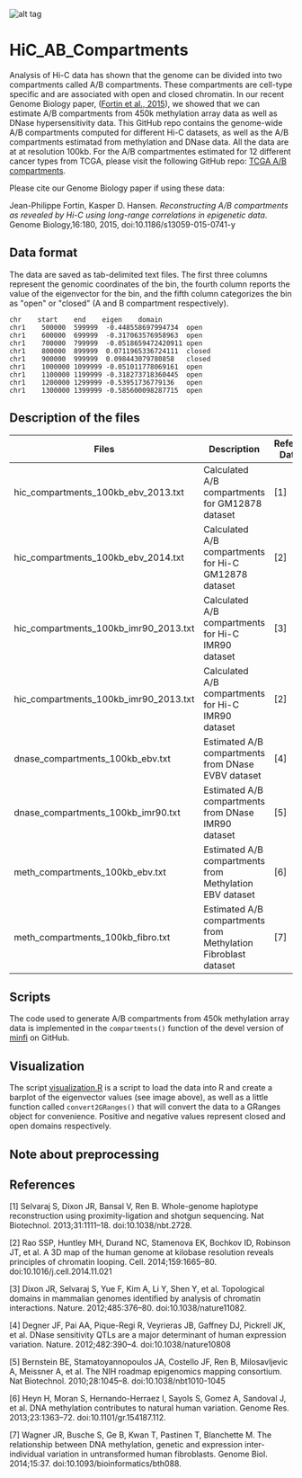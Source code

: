 ![alt tag](https://raw.github.com/jfortin1/TCGA_AB_Compartments/master/figures/try.png)

# HiC_AB_Compartments

Analysis of Hi-C data has shown that the genome can be divided into two compartments
called A/B compartments. These compartments are cell-type specific and are
associated with open and closed chromatin. In our recent Genome Biology paper, ([Fortin et al., 2015](http://www.genomebiology.com/2015/16/1/180)), we showed that we can estimate A/B compartments from 450k methylation array data as well as DNase hypersensitivity data. This GitHub repo contains the genome-wide A/B compartments computed for different Hi-C datasets, as well as the A/B compartments estimatad from methylation and DNase data. All the data are at at resolution 100kb. For the A/B compartmentes estimated for 12 different cancer types from TCGA, please visit the following GitHub repo: [TCGA A/B compartments](https://github.com/Jfortin1/TCGA_AB_Compartments).

Please cite our Genome Biology paper if using these data:

Jean-Philippe Fortin, Kasper D. Hansen. *Reconstructing A/B compartments as revealed by Hi-C using long-range correlations in epigenetic data*. Genome Biology,16:180, 2015, doi:10.1186/s13059-015-0741-y



## Data format
The data are saved as tab-delimited text files. The first three columns represent the genomic coordinates of the bin, the fourth column reports the value of the eigenvector for the bin, and the fifth column categorizes the bin as "open" or "closed" (A and B compartment respectively). 
```{}
chr    start    end    eigen    domain
chr1	500000	599999	-0.448558697994734	open
chr1	600000	699999	-0.317063576958963	open
chr1	700000	799999	-0.0518659472420911	open
chr1	800000	899999	0.0711965336724111	closed
chr1	900000	999999	0.098443079780858	closed
chr1	1000000	1099999	-0.051011778069161	open
chr1	1100000	1199999	-0.318273718360445	open
chr1	1200000	1299999	-0.53951736779136	open
chr1	1300000	1399999	-0.585600098287715	open

```

## Description of the files

| Files        | Description  | Reference Dataset
| ------------- |-------------| ------------- |
| hic_compartments_100kb_ebv_2013.txt     | Calculated A/B compartments for GM12878 dataset | [1] | 
| hic_compartments_100kb_ebv_2014.txt | Calculated A/B compartments for Hi-C GM12878 dataset | [2] |
| hic_compartments_100kb_imr90_2013.txt | Calculated A/B compartments for Hi-C IMR90 dataset | [3] |
| hic_compartments_100kb_imr90_2013.txt | Calculated A/B compartments for Hi-C IMR90 dataset | [2] |
| dnase_compartments_100kb_ebv.txt | Estimated A/B compartments from DNase EVBV dataset | [4] |
| dnase_compartments_100kb_imr90.txt | Estimated A/B compartments from DNase IMR90 dataset | [5] |
| meth_compartments_100kb_ebv.txt | Estimated A/B compartments from Methylation EBV dataset | [6] |
| meth_compartments_100kb_fibro.txt | Estimated A/B compartments from Methylation Fibroblast dataset | [7] |


## Scripts

The code used to generate A/B compartments from 450k methylation array data is implemented in the `compartments()` function of the devel version of [minfi](https://github.com/kasperdanielhansen/minfi/blob/master/R/compartments.R) on GitHub.

## Visualization 

The script [visualization.R](https://github.com/Jfortin1/TCGA_AB_Compartments/blob/master/scripts/visualization.R) is a script to load the data into R and create a barplot of the eigenvector values (see image above), as well as a little function called `convert2GRanges()` that will convert the data to a GRanges object for convenience. Positive and negative values represent closed and open domains respectively. 

## Note about preprocessing

## References

[1] Selvaraj S, Dixon JR, Bansal V, Ren B. Whole-genome haplotype
reconstruction using proximity-ligation and shotgun sequencing. Nat
Biotechnol. 2013;31:1111–18. doi:10.1038/nbt.2728.

[2] Rao SSP, Huntley MH, Durand NC, Stamenova EK, Bochkov ID,
Robinson JT, et al. A 3D map of the human genome at kilobase resolution
reveals principles of chromatin looping. Cell. 2014;159:1665–80.
doi:10.1016/j.cell.2014.11.021

[3] Dixon JR, Selvaraj S, Yue F, Kim A, Li Y, Shen Y, et al. Topological
domains in mammalian genomes identified by analysis of chromatin
interactions. Nature. 2012;485:376–80. doi:10.1038/nature11082.

[4] Degner JF, Pai AA, Pique-Regi R, Veyrieras JB, Gaffney DJ, Pickrell JK,
et al. DNase sensitivity QTLs are a major determinant of human
expression variation. Nature. 2012;482:390–4. doi:10.1038/nature10808

[5] Bernstein BE, Stamatoyannopoulos JA, Costello JF, Ren B, Milosavljevic
A, Meissner A, et al. The NIH roadmap epigenomics mapping consortium.
Nat Biotechnol. 2010;28:1045–8. doi:10.1038/nbt1010-1045

[6] Heyn H, Moran S, Hernando-Herraez I, Sayols S, Gomez A, Sandoval J,
et al. DNA methylation contributes to natural human variation. Genome
Res. 2013;23:1363–72. doi:10.1101/gr.154187.112.

[7] Wagner JR, Busche S, Ge B, Kwan T, Pastinen T, Blanchette M. The
relationship between DNA methylation, genetic and expression
inter-individual variation in untransformed human fibroblasts. Genome
Biol. 2014;15:37. doi:10.1093/bioinformatics/bth088.


